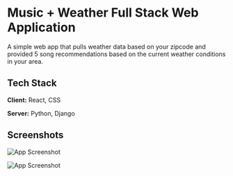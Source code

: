 
# Music + Weather Full Stack Web Application

A simple web app that pulls weather data based on your zipcode and provided 5 song recommendations based on the current weather conditions in your area.


## Tech Stack

**Client:** React, CSS

**Server:** Python, Django


## Screenshots

![App Screenshot](https://via.placeholder.com/468x300?text=App+Screenshot+Here)

![App Screenshot](https://via.placeholder.com/468x300?text=App+Screenshot+Here)

